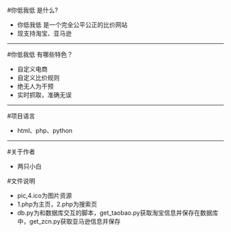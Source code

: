 #你低我低 是什么?
* 你低我低 是一个完全公平公正的比价网站
* 现支持淘宝、亚马逊


---
#你低我低 有哪些特色？
* 自定义电商
* 自定义比价规则
* 绝无人为干预
* 实时抓取，准确无误

---


#项目语言
* html、php、python

---
#关于作者
* 两只小白

#文件说明
* pic,4.ico为图片资源
* 1.php为主页，2.php为搜索页
* db.py为和数据库交互的脚本，get_taobao.py获取淘宝信息并保存在数据库中，get_zcn.py获取亚马逊信息并保存
